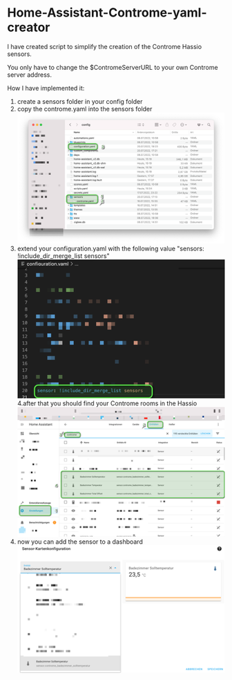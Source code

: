# Home-Assistant-Controme-yaml-creator

I have created script to simplify the creation of the Controme Hassio sensors.

You only have to change the $ContromeServerURL to your own Controme server address.

How I have implemented it:
1. create a sensors folder in your config folder
2. copy the controme.yaml into the sensors folder
![Screenshot](image3.png)
3. extend your configuration.yaml with the following value "sensors: !include_dir_merge_list sensors"
![Screenshot](image2.png)
4.after that you should find your Controme rooms in the Hassio
![Screenshot](image1.png)
5. now you can add the sensor to a dashboard
![Screenshot](image4.png)
